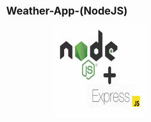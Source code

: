 # Weather-App-(NodeJS)
<p align="center">
  <img src="images/NODE.png" height=250px width=250px>
</p>



